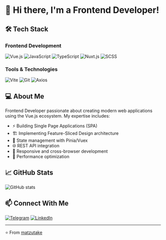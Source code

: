 # 👋 Hi there, I'm a Frontend Developer!

## 🛠 Tech Stack

### Frontend Development
![Vue.js](https://img.shields.io/badge/Vue.js-35495E?style=for-the-badge&logo=vue.js&logoColor=4FC08D)
![JavaScript](https://img.shields.io/badge/JavaScript-F7DF1E?style=for-the-badge&logo=javascript&logoColor=black)
![TypeScript](https://img.shields.io/badge/TypeScript-007ACC?style=for-the-badge&logo=typescript&logoColor=white)
![Nuxt.js](https://img.shields.io/badge/Nuxt.js-00DC82?style=for-the-badge&logo=nuxt.js&logoColor=white)
![SCSS](https://img.shields.io/badge/SCSS-CC6699?style=for-the-badge&logo=sass&logoColor=white)

### Tools & Technologies
![Vite](https://img.shields.io/badge/Vite-646CFF?style=for-the-badge&logo=vite&logoColor=white)
![Git](https://img.shields.io/badge/Git-F05032?style=for-the-badge&logo=git&logoColor=white)
![Axios](https://img.shields.io/badge/Axios-5A29E4?style=for-the-badge&logo=axios&logoColor=white)

## 💻 About Me

Frontend Developer passionate about creating modern web applications using the Vue.js ecosystem. My expertise includes:

- ⚡ Building Single Page Applications (SPA)
- 🏗 Implementing Feature-Sliced Design architecture
- 🔄 State management with Pinia/Vuex
- 🌐 REST API integration
- 🎨 Responsive and cross-browser development
- 🚀 Performance optimization

## 📈 GitHub Stats

![GitHub stats](https://github-readme-stats.vercel.app/api?username=matzutake&show_icons=true&theme=dark)

## 📫 Connect With Me

[![Telegram](https://img.shields.io/badge/Telegram-2CA5E0?style=for-the-badge&logo=telegram&logoColor=white)](https://t.me/matzutake)
[![LinkedIn](https://img.shields.io/badge/LinkedIn-0077B5?style=for-the-badge&logo=linkedin&logoColor=white)](https://linkedin.com/in/matzutake)

---
⭐️ From [matzutake](https://github.com/matzutake)
